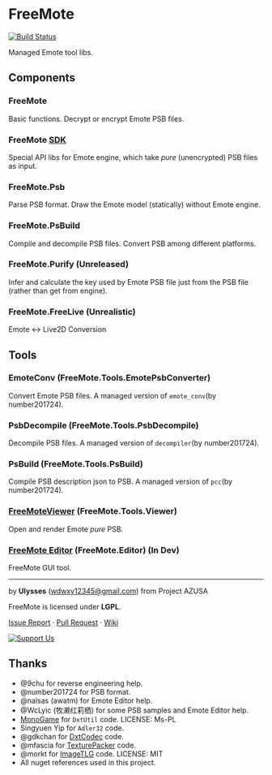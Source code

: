 # FreeMote
[![Build Status](https://ci.appveyor.com/api/projects/status/github/UlyssesWu/FreeMote?branch=master&svg=true)](https://ci.appveyor.com/project/UlyssesWu/freemote/build/artifacts)

Managed Emote tool libs.

## Components
### FreeMote
Basic functions. Decrypt or encrypt Emote PSB files.
### FreeMote [SDK](https://github.com/Project-AZUSA/FreeMote-SDK)
Special API libs for Emote engine, which take _pure_ (unencrypted) PSB files as input.
### FreeMote.Psb
Parse PSB format. Draw the Emote model (statically) without Emote engine.
### FreeMote.PsBuild
Compile and decompile PSB files. Convert PSB among different platforms.
### FreeMote.Purify (Unreleased)
Infer and calculate the key used by Emote PSB file just from the PSB file (rather than get from engine).
### FreeMote.FreeLive (Unrealistic)
Emote <-> Live2D Conversion

## Tools
### EmoteConv (FreeMote.Tools.EmotePsbConverter)
Convert Emote PSB files. A managed version of `emote_conv`(by number201724).
### PsbDecompile (FreeMote.Tools.PsbDecompile)
Decompile PSB files. A managed version of `decompiler`(by number201724).
### PsBuild (FreeMote.Tools.PsBuild)
Compile PSB description json to PSB. A managed version of `pcc`(by number201724).
### [FreeMoteViewer](https://github.com/Project-AZUSA/FreeMote.NET#freemoteviewer) (FreeMote.Tools.Viewer)
Open and render Emote _pure_ PSB.
### [FreeMote Editor](https://github.com/UlyssesWu/FreeMote.Editor) (FreeMote.Editor) (In Dev)
FreeMote GUI tool.

---
by **Ulysses** (wdwxy12345@gmail.com) from Project AZUSA

FreeMote is licensed under **LGPL**.

[Issue Report](https://github.com/UlyssesWu/FreeMote/issues) · [Pull Request](https://github.com/UlyssesWu/FreeMote/pulls) · [Wiki](https://github.com/UlyssesWu/FreeMote/wiki)

[![Support Us](https://az743702.vo.msecnd.net/cdn/kofi2.png?v=0 "Buy Me a Coffee at ko-fi.com")](https://ko-fi.com/Ulysses)

## Thanks

* @9chu for reverse engineering help.
* @number201724 for PSB format.
* @nalsas (awatm) for Emote Editor help.
* @WcLyic (牧濑红莉栖) for some PSB samples and Emote Editor help.
* [MonoGame](https://github.com/MonoGame/MonoGame) for `DxtUtil` code. LICENSE: Ms-PL
* Singyuen Yip for `Adler32` code.
* @gdkchan for [DxtCodec](https://github.com/gdkchan/CEGTool/blob/master/CEGTool/DXTCodec.cs) code.
* @mfascia for [TexturePacker](https://github.com/mfascia/TexturePacker) code.
* @morkt for [ImageTLG](https://github.com/morkt/GARbro/blob/master/ArcFormats/KiriKiri/ImageTLG.cs) code. LICENSE: MIT
* All nuget references used in this project.